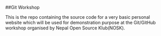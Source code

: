 ##Git Workshop

 This is the repo containing the source code for a very basic personal website which will be used for demonstration purpose at the Git/GitHub workshop organised by Nepal Open Source Klub(NOSK). 
